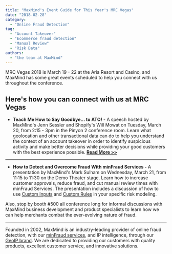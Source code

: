 ```yaml
---
title: "MaxMind's Event Guide for This Year's MRC Vegas"
date: "2018-02-28"
category:
  - "Online Fraud Detection"
tag:
  - "Account Takeover"
  - "Ecommerce fraud detection"
  - "Manual Review"
  - "Risk Data"
authors:
  - "the team at MaxMind"
---
```


MRC Vegas 2018 is March 19 - 22 at the Aria Resort and Casino, and MaxMind has
some great events scheduled to help you connect with us throughout the
conference.

## Here's how you can connect with us at MRC Vegas

- **Teach Me How to Say Goodbye... to ATO!** - A speech hosted by MaxMind's Jenn
  Sessler and Shopify's Will Mowat on Tuesday, March 20, from 2:15 - 3pm in the
  Pinyon 2 conference room. Learn what geolocation and other transactional data
  can do to help you understand the context of an account takeover in order to
  identify suspicious activity and make better decisions while providing your
  good customers with the best experience possible.
  [**Read More >>**](/2018/01/maxmind-and-shopify-to-speak-about-account-takeover-at-mrc-vegas/#more-359)

---

- **How to Detect and Overcome Fraud With minFraud Services -** A presentation
  by MaxMind's Mark Sulham on Wednesday, March 21, from 11:15 to 11:30 on the
  Demo Theater stage. Learn how to increase customer approvals, reduce fraud,
  and cut manual review times with minFraud Services. The presentation includes
  a discussion of how to use
  [Custom Inputs](https://www.maxmind.com/en/minfraud-custom-inputs) and
  [Custom Rules](https://www.maxmind.com/en/minfraud-custom-rules) in your
  specific risk modeling.

Also, stop by booth #500 all conference long for informal discussions with
MaxMind business development and product specialists to learn how we can help
merchants combat the ever-evolving nature of fraud.

---

Founded in 2002, MaxMind is an industry-leading provider of online fraud
detection, with our
[minFraud services](https://www.maxmind.com/en/minfraud-services), and IP
intelligence, through our
[GeoIP brand](https://www.maxmind.com/en/geoip2-services-and-databases). We are
dedicated to providing our customers with quality products, excellent customer
service, and innovative solutions.
